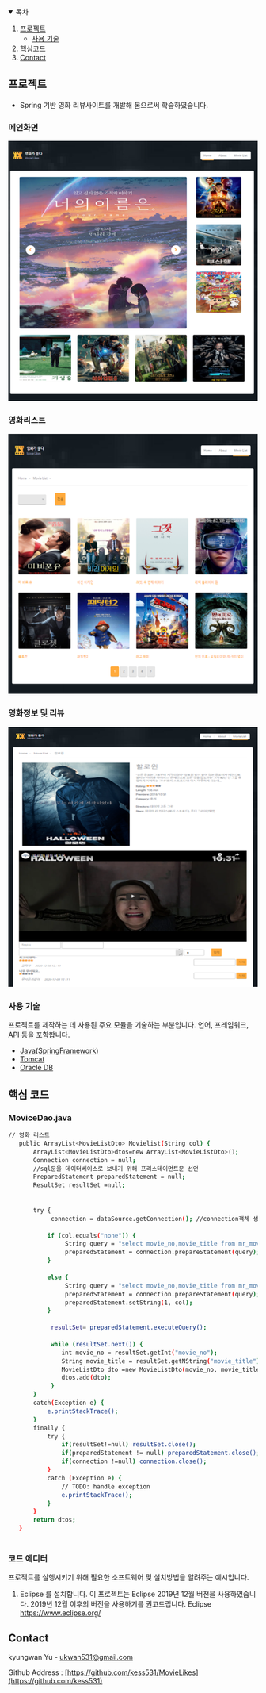 
<details open="open">
  <summary>목차</summary>
  <ol>
    <li>
      <a href="#프로젝트">프로젝트</a>
      <ul>
        <li><a href="#사용-기술">사용 기술</a></li>
      </ul>
    </li>
 <li><a href="#핵심-코드">핵심코드</a></li>
 <li><a href="#contact">Contact</a></li>
</details>



<!-- ABOUT THE PROJECT -->
## 프로젝트


* Spring 기반 영화 리뷰사이트를 개발해 봄으로써 학습하였습니다.


### 메인화면
![index.png](/Readmeimg/index.png)
### 영화리스트
![list.png](/Readmeimg/list.png)
### 영화정보 및 리뷰
![content.png](/Readmeimg/content.png)


### 사용 기술

프로젝트를 제작하는 데 사용된 주요 모듈을 기술하는 부분입니다. 언어, 프레임워크, API 등을 포함합니다.

* [Java(SpringFramework)](https://spring.io/projects/spring-framework)
* [Tomcat](http://tomcat.apache.org/)
* [Oracle DB](https://www.oracle.com/database/)
<!-- CODE -->
## 핵심 코드



### 

### MoviceDao.java


 
 ```sh
 // 영화 리스트 
	public ArrayList<MovieListDto> Movielist(String col) {
		ArrayList<MovieListDto>dtos=new ArrayList<MovieListDto>();
		Connection connection = null;
		//sql문을 데이터베이스로 보내기 위해 프리스테이먼트문 선언
		PreparedStatement preparedStatement = null;
		ResultSet resultSet =null;
		
		
		try {
			 connection = dataSource.getConnection(); //connection객체 생성
			
			if (col.equals("none")) {
				 String query = "select movie_no,movie_title from mr_movie";
				 preparedStatement = connection.prepareStatement(query);//스테이트먼트 객체 생성
			}
			
			else {
				 String query = "select movie_no,movie_title from mr_movie where movie_genre Like ? ";  //장르 
				 preparedStatement = connection.prepareStatement(query);//스테이트먼트 객체 생성
				 preparedStatement.setString(1, col);
			}
			
			 resultSet= preparedStatement.executeQuery();
			 
			 while (resultSet.next()) {
				int movie_no = resultSet.getInt("movie_no");
				String movie_title = resultSet.getNString("movie_title");
				MovieListDto dto =new MovieListDto(movie_no, movie_title);
				dtos.add(dto);
			 }
		}
		catch(Exception e) {
			e.printStackTrace();
		}
		finally {
			try {
				if(resultSet!=null) resultSet.close();
				if(preparedStatement != null) preparedStatement.close();
				if(connection !=null) connection.close();
			}
			catch (Exception e) {
				// TODO: handle exception
				e.printStackTrace();
			}
		}
		return dtos;
	}
	
   ```

<!-- GETTING STARTED -->

### 코드 에디터

프로젝트를 실행시키기 위해 필요한 소프트웨어 및 설치방법을 알려주는 예시입니다.

1. Eclipse 를 설치합니다. 이 프로젝트는 Eclipse 2019년 12월 버전을 사용하였습니다. 2019년 12월 이후의 버전을 사용하기를 권고드립니다.
Eclipse https://www.eclipse.org/
  




## Contact

kyungwan Yu - ukwan531@gmail.com

Github Address : [https://github.com/kess531/MovieLikes](https://github.com/kess531)


